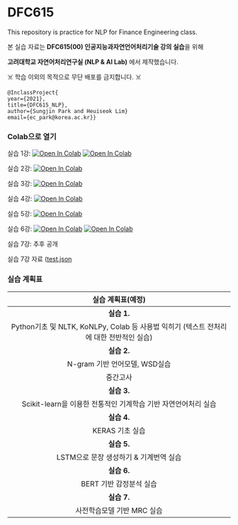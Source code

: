 # DFC615
This repository is practice for NLP for Finance Engineering class.

본 실습 자료는 **DFC615(00) 인공지능과자연언어처리기술 강의 실습**을 위해 

**고려대학교 자연어처리연구실 (NLP & AI Lab)** 에서 제작했습니다.

☠️ 학습 이외의 목적으로 무단 배포를 금지합니다. ☠️

```
@InclassProject{
year={2021},
title={DFC615_NLP},
author={Sungjin Park and Heuiseok Lim}
email={ec_park@korea.ac.kr}}
```
### Colab으로 열기

실습 1강: [![Open In Colab](https://colab.research.google.com/assets/colab-badge.svg)](https://colab.research.google.com/drive/1Zq2dsIutiynISBAz_4henQy4MoJeexGX?usp=sharing) [![Open In Colab](https://colab.research.google.com/assets/colab-badge.svg)](https://colab.research.google.com/drive/1yIb4GslGqQedx_FQavDpLjUH9ylSZQAY?usp=sharing)

실습 2강: [![Open In Colab](https://colab.research.google.com/assets/colab-badge.svg)](https://colab.research.google.com/drive/1ag9Jtyd0aGNN1krtA0yNQYy0f1Umm5R8?usp=sharing)

실습 3강: [![Open In Colab](https://colab.research.google.com/assets/colab-badge.svg)](https://colab.research.google.com/drive/1RM8fWMirYgM7SKbWCI72_Oo4IzCHc9sR?usp=sharing)

실습 4강: [![Open In Colab](https://colab.research.google.com/assets/colab-badge.svg)](https://colab.research.google.com/drive/1oRClJhw8SGpZLXLNQgUnlG7wJZFkFuSe?usp=sharing)

실습 5강: [![Open In Colab](https://colab.research.google.com/assets/colab-badge.svg)](https://colab.research.google.com/drive/1LcpVuIV_x385f5r7rh5lmERKbObAh44u?usp=sharing)

실습 6강: [![Open In Colab](https://colab.research.google.com/assets/colab-badge.svg)](https://colab.research.google.com/drive/16zBqA0hZnSPQta3x1Kg4KzNB1yOjhKwA?usp=sharing) [![Open In Colab](https://colab.research.google.com/assets/colab-badge.svg)](https://colab.research.google.com/drive/1JEAPNMSowoT-pIjCCjGs1KjI7QIZwBJz?usp=sharing)

실습 7강: 추후 공개

실습 7강 자료 ([test.json](https://drive.google.com/file/d/1_PzHsNiTRnHf_CTK89pC07Joarf7rH_I/view?usp=sharing])

### 실습 계획표

|**실습 계획표(예정)**|
|:----------------:|
|**실습 1.**|
|Python기초 및 NLTK, KoNLPy, Colab 등 사용법 익히기  (텍스트 전처리에 대한 전반적인 실습)|
|**실습 2.**|
|N-gram 기반 언어모델, WSD실습|
|중간고사|
|**실습 3.**|
|Scikit-learn을 이용한 전통적인 기계학습 기반 자연언어처리 실습|
|**실습 4.**|
|KERAS 기초 실습|
|**실습 5.**|
|LSTM으로 문장 생성하기 & 기계번역 실습|
|**실습 6.**|
|BERT 기반 감정분석 실습|
|**실습 7.**|
|사전학습모델 기반 MRC 실습|
